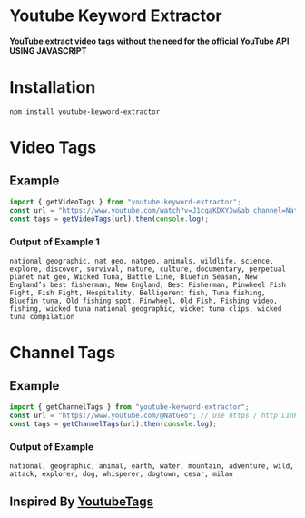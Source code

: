 # Youtube Keyword Extractor

**YouTube extract video tags without the need for the official YouTube API USING JAVASCRIPT**

# Installation

```
npm install youtube-keyword-extractor
```

# Video Tags

## Example

```javascript
import { getVideoTags } from "youtube-keyword-extractor";
const url = "https://www.youtube.com/watch?v=J1cqaKDXY3w&ab_channel=NationalGeographic"; // Use https / http Links
const tags = getVideoTags(url).then(console.log);
```

### Output of Example 1

```
national geographic, nat geo, natgeo, animals, wildlife, science, explore, discover, survival, nature, culture, documentary, perpetual planet nat geo, Wicked Tuna, Battle Line, Bluefin Season, New England’s best fisherman, New England, Best Fisherman, Pinwheel Fish Fight, Fish Fight, Hospitality, Belligerent fish, Tuna fishing, Bluefin tuna, Old fishing spot, Pinwheel, Old Fish, Fishing video, fishing, wicked tuna national geographic, wicket tuna clips, wicked tuna compilation

```

# Channel Tags

## Example

```javascript
import { getChannelTags } from "youtube-keyword-extractor";
const url = "https://www.youtube.com/@NatGeo"; // Use https / http Links
const tags = getChannelTags(url).then(console.log);
```

### Output of Example

```
national, geographic, animal, earth, water, mountain, adventure, wild, attack, explorer, dog, whisperer, dogtown, cesar, milan
```


## Inspired By [YoutubeTags](https://github.com/nuhmanpk/YoutubeTags/)


